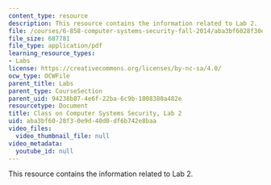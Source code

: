 ```yaml
---
content_type: resource
description: This resource contains the information related to Lab 2.
file: /courses/6-858-computer-systems-security-fall-2014/aba3bf6028f30e9d40d0df6b742e8baa_MIT6_858F14_lab2.pdf
file_size: 687781
file_type: application/pdf
learning_resource_types:
- Labs
license: https://creativecommons.org/licenses/by-nc-sa/4.0/
ocw_type: OCWFile
parent_title: Labs
parent_type: CourseSection
parent_uid: 94238b87-4e6f-22ba-6c9b-1808380a482e
resourcetype: Document
title: Class on Computer Systems Security, Lab 2
uid: aba3bf60-28f3-0e9d-40d0-df6b742e8baa
video_files:
  video_thumbnail_file: null
video_metadata:
  youtube_id: null
---
```

This resource contains the information related to Lab 2.